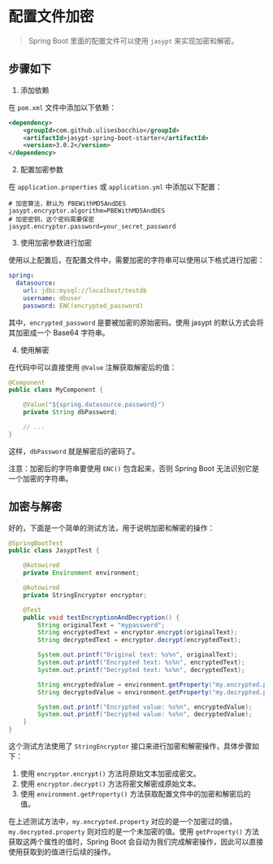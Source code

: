 # 配置文件加密

> Spring Boot 里面的配置文件可以使用 `jasypt` 来实现加密和解密。
## 步骤如下

1. 添加依赖

在 `pom.xml` 文件中添加以下依赖：

```xml
<dependency>
    <groupId>com.github.ulisesbocchio</groupId>
    <artifactId>jasypt-spring-boot-starter</artifactId>
    <version>3.0.2</version>
</dependency>
```

2. 配置加密参数

在 `application.properties` 或 `application.yml` 中添加以下配置：

```properties
# 加密算法，默认为 PBEWithMD5AndDES
jasypt.encryptor.algorithm=PBEWithMD5AndDES
# 加密密钥，这个密码需要保密
jasypt.encryptor.password=your_secret_password
```

3. 使用加密参数进行加密

使用以上配置后，在配置文件中，需要加密的字符串可以使用以下格式进行加密：

```yaml
spring:
  datasource:
    url: jdbc:mysql://localhost/testdb
    username: dbuser
    password: ENC(encrypted_password)
```

其中，`encrypted_password` 是要被加密的原始密码。使用 jasypt 的默认方式会将其加密成一个 Base64 字符串。

4. 使用解密

在代码中可以直接使用 `@Value` 注解获取解密后的值：

```java
@Component
public class MyComponent {

    @Value("${spring.datasource.password}")
    private String dbPassword;

    // ...
}
```

这样，`dbPassword` 就是解密后的密码了。

注意：加密后的字符串要使用 `ENC()` 包含起来，否则 Spring Boot 无法识别它是一个加密的字符串。

## 加密与解密
好的，下面是一个简单的测试方法，用于说明加密和解密的操作：

```java
@SpringBootTest
public class JasyptTest {

    @Autowired
    private Environment environment;

    @Autowired
    private StringEncryptor encryptor;

    @Test
    public void testEncryptionAndDecryption() {
        String originalText = "mypassword";
        String encryptedText = encryptor.encrypt(originalText);
        String decryptedText = encryptor.decrypt(encryptedText);

        System.out.printf("Original text: %s%n", originalText);
        System.out.printf("Encrypted text: %s%n", encryptedText);
        System.out.printf("Decrypted text: %s%n", decryptedText);

        String encryptedValue = environment.getProperty("my.encrypted.property");
        String decryptedValue = environment.getProperty("my.decrypted.property");

        System.out.printf("Encrypted value: %s%n", encryptedValue);
        System.out.printf("Decrypted value: %s%n", decryptedValue);
    }
}
```

这个测试方法使用了 `StringEncryptor` 接口来进行加密和解密操作，具体步骤如下：

1. 使用 `encryptor.encrypt()` 方法将原始文本加密成密文。
2. 使用 `encryptor.decrypt()` 方法将密文解密成原始文本。
3. 使用 `environment.getProperty()` 方法获取配置文件中的加密和解密后的值。

在上述测试方法中，`my.encrypted.property` 对应的是一个加密过的值，`my.decrypted.property` 则对应的是一个未加密的值。使用 `getProperty()` 方法获取这两个属性的值时，Spring Boot 会自动为我们完成解密操作，因此可以直接使用获取到的值进行后续的操作。

